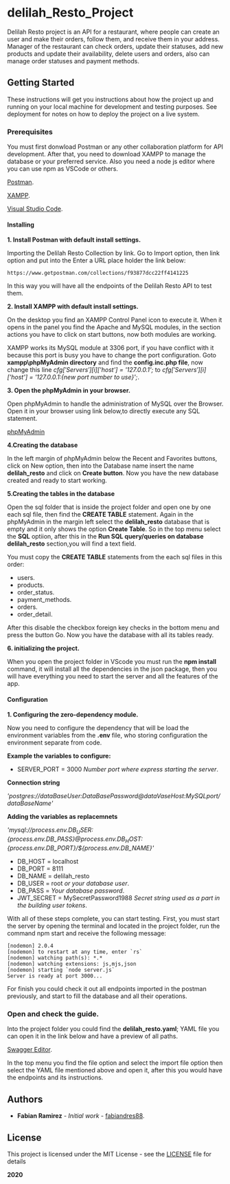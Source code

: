 # delilah_Resto_Project

Delilah Resto project is an API for a restaurant, where people can create an user and make their orders, follow them, and receive them in your address.
Manager of the restaurant can check orders, update their statuses, add new products and update their availability, delete users and orders, also can manage order statuses and payment methods.

## Getting Started

These instructions will get you instructions about how the project up and running on your local machine for development and testing purposes. See deployment for notes on how to deploy the project on a live system.

### Prerequisites

You must first donwload Postman or any other collaboration platform for API development. After that, you need to download XAMPP to manage the database or your preferred service. Also you need a node js editor where you can use npm as VSCode or others.


[Postman](https://www.postman.com/downloads/).

[XAMPP](https://www.apachefriends.org/download.html).

[Visual Studio Code](https://code.visualstudio.com/download).


#### Installing

**1. Install Postman with default install settings.**

Importing the Delilah Resto Collection by link. Go to Import option, then link option and put into the Enter a URL place holder the link below:

```
https://www.getpostman.com/collections/f93877dcc22ff4141225
```
In this way you will have all the endpoints of the Delilah Resto API to test them.

**2. Install XAMPP with default install settings.**

On the desktop you find an XAMPP Control Panel icon to execute it. When it opens in the panel you find the Apache and MySQL modules, in the section actions you have to click on start buttons, now both modules are working.

XAMPP works its MySQL module at 3306 port, if you have conflict with it because this port is busy you have to change the port configuration. Goto **xampp\phpMyAdmin directory** and find the **config.inc.php file**, now change this line *$cfg['Servers'][$i]['host'] = '127.0.0.1';* to *$cfg['Servers'][$i]['host'] = '127.0.0.1:{new port number to use}';*.

**3. Open the phpMyAdmin in your browser.**

Open phpMyAdmin to handle the administration of MySQL over the Browser. Open it in your browser using link below,to directly execute any SQL statement.

[phpMyAdmin](http://localhost/phpmyadmin/index.php) 


**4.Creating the database**

In the left margin of phpMyAdmin below the Recent and Favorites buttons, click on New option, then into the Database name insert the name **delilah_resto** and click on **Create button**.
Now you have the new database created and ready to start working.

**5.Creating the tables in the database**

Open the sql folder that is inside the project folder and open one by one each sql file, then find the **CREATE TABLE** statement.
Again in the phpMyAdmin in the margin left select the **delilah_resto** database that is empty and it only shows the option **Create Table**.
So in the top menu select the **SQL** optiion, after this in the **Run SQL query/queries on database delilah_resto** section,you will find a text field.

You must copy the **CREATE TABLE** statements from the each sql files in this order:

- users.
- products.
- order_status.
- payment_methods.
- orders.
- order_detail.

After this disable the checkbox foreign key checks in the bottom menu and press the button Go. Now you have the database with all its tables ready.

**6. initializing the project.**

When you open the project folder in VScode you must run the **npm install** command, it will install all the dependencies in the json package, then you will have everything you need to start the server and all the features of the app.


#### Configuration

**1. Configuring the zero-dependency module.**

Now you need to configure the dependency that will be load the environment variables from the **.env** file, who storing configuration the environment separate from code.

**Example the variables to configure:**

- SERVER_PORT = 3000 *Number port where express starting the server*.

**Connection string**

*'postgres://dataBaseUser:DataBasePassword@dataVaseHost:MySQLport/dataBaseName'*

**Adding the variables as replacemnets**

*'mysql://${process.env.DB_USER}:${process.env.DB_PASS}@${process.env.DB_HOST}:${process.env.DB_PORT}/${process.env.DB_NAME}'*

- DB_HOST = localhost
- DB_PORT = 8111
- DB_NAME = delilah_resto
- DB_USER = root *or your database user*.
- DB_PASS = *Your database password*.
- JWT_SECRET = MySecretPassword1988 *Secret string used as a part in the building user tokens*.

With all of these steps complete, you can start testing. First, you must start the server by opening the terminal and located in the project folder, run the command npm start and receive the following message:

```
[nodemon] 2.0.4
[nodemon] to restart at any time, enter `rs`
[nodemon] watching path(s): *.*
[nodemon] watching extensions: js,mjs,json
[nodemon] starting `node server.js`
Server is ready at port 3000...
```

For finish you could check it out all endpoints imported in the postman previously, and start to fill the database and all their operations.

### Open and check the guide.

Into the project folder you could find the **delilah_resto.yaml**; YAML file you can open it in the link below and have a preview of all paths.

[Swagger Editor](https://editor.swagger.io/).

In the top menu you find the file option and select the import file option then select the YAML file mentioned above and open it, after this you would have the endpoints and its instructions.

## Authors

* **Fabian Ramirez** - *Initial work* - [fabiandres88](https://github.com/fabiandres88).

## License

This project is licensed under the MIT License - see the [LICENSE](LICENSE.md) file for details

**2020**